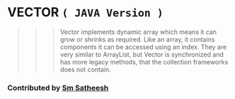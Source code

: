 # VECTOR `( JAVA Version )`

>>> Vector implements dynamic array which means it can grow or shrinks as required. Like an array, it contains components it can be accessed using an index.
>>> They are very similar to ArrayList, but Vector is synchronized and has more legacy methods, that the collection frameworks does not contain.

### Contributed by [Sm Satheesh](https://github.com/smsatheesh)